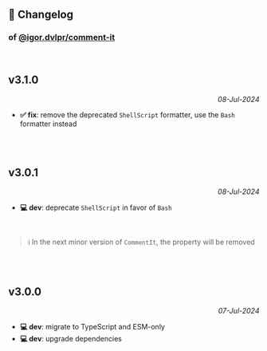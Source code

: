 ## 📒 Changelog

### of [@igor.dvlpr/comment-it](https://github.com/igorskyflyer/npm-comment-it)

<br>

## v3.1.0

<p align="right"><em>08-Jul-2024</em></p>

- **✅ fix**: remove the deprecated `ShellScript` formatter, use the `Bash` formatter instead

<br>
<br>

## v3.0.1

<p align="right"><em>08-Jul-2024</em></p>

- **💻 dev**: deprecate `ShellScript` in favor of `Bash`

<br>

>
> ℹ️ In the next minor version of `CommentIt`, the property will be removed
>

<br>
<br>

## v3.0.0

<p align="right"><em>07-Jul-2024</em></p>

- **💻 dev**: migrate to TypeScript and ESM-only
- **💻 dev**: upgrade dependencies
